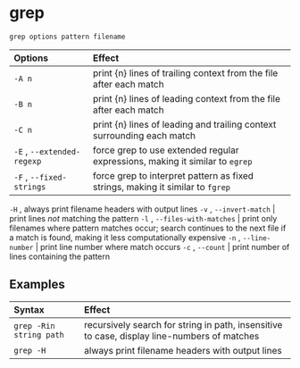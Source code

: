 # grep
`grep options pattern filename`

Options | Effect
:--- | :---
`-A n` | print {n} lines of trailing context from the file after each match
`-B n` | print {n} lines of leading context from the file after each match
`-C n` | print {n} lines of leading and trailing context surrounding each match
`-E` , `--extended-regexp` | force grep to use extended regular expressions, making it similar to `egrep`
`-F` , `--fixed-strings` | force grep to interpret pattern as fixed strings, making it similar to `fgrep`
`-H` , always print filename headers with output lines
`-v` , `--invert-match` | print lines _not_ matching the pattern
`-l` , `--files-with-matches` | print only filenames where pattern matches occur; search continues to the next file if a match is found, making it less computationally expensive
`-n` , `--line-number` | print line number where match occurs
`-c` , `--count` | print number of lines containing the pattern

## Examples

Syntax | Effect
:--- | :---
`grep -Rin string path` | recursively search for string in path, insensitive to case, display line-numbers of matches
`grep -H` | always print filename headers with output lines

 
